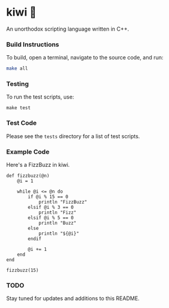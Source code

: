 # kiwi 🥝

An unorthodox scripting language written in C++.

### Build Instructions

To build, open a terminal, navigate to the source code, and run:

```bash
make all
```

### Testing

To run the test scripts, use:
```shell
make test
```

### Test Code

Please see the `tests` directory for a list of test scripts.

### Example Code

Here's a FizzBuzz in kiwi.

```kiwi
def fizzbuzz(@n)
    @i = 1

    while @i <= @n do    
        if @i % 15 == 0
            println "FizzBuzz"
        elsif @i % 3 == 0
            println "Fizz"
        elsif @i % 5 == 0
            println "Buzz"
        else
            println "${@i}"
        endif

        @i += 1
    end
end

fizzbuzz(15)
```

### TODO

Stay tuned for updates and additions to this README.
